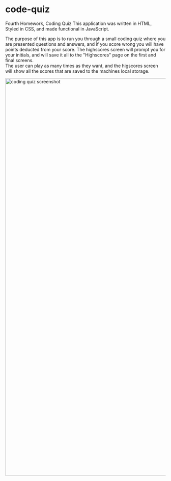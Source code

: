 # code-quiz

Fourth Homework, Coding Quiz
This application was written in HTML, Styled in CSS, and made functional in JavaScript.

The purpose of this app is to run you through a small coding quiz where you are presented questions and answers, and if you score wrong you will have points deducted from your score. The highscores screen will prompt you for your initials, and will save it all to the "Highscores" page on the first and final screens.  
The user can play as many times as they want, and the higscores screen will show all the scores that are saved to the machines local storage. 

<img width="1251" alt="coding quiz screenshot" src="https://user-images.githubusercontent.com/57017788/73223421-fe12bd80-4133-11ea-8277-b37f83e4ac07.png">
